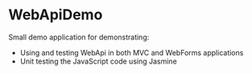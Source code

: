 WebApiDemo
==========

Small demo application for demonstrating:
- Using and testing WebApi in both MVC and WebForms applications
- Unit testing the JavaScript code using Jasmine


